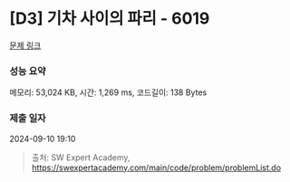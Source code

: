 # [D3] 기차 사이의 파리 - 6019 

[문제 링크](https://swexpertacademy.com/main/code/problem/problemDetail.do?contestProbId=AWajaTmaZw4DFAWM) 

### 성능 요약

메모리: 53,024 KB, 시간: 1,269 ms, 코드길이: 138 Bytes

### 제출 일자

2024-09-10 19:10



> 출처: SW Expert Academy, https://swexpertacademy.com/main/code/problem/problemList.do